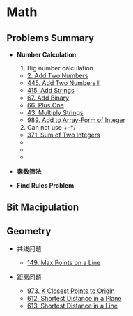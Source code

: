 # Math
## Problems Summary
* **Number Calculation**
    1. Big number calculation
    * [2. Add Two Numbers](https://leetcode.com/problems/add-two-numbers/)
    * [445. Add Two Numbers II](https://leetcode.com/problems/add-two-numbers-ii/)
    * [415. Add Strings](https://leetcode.com/problems/add-strings/)
    * [67. Add Binary](https://leetcode.com/problems/add-binary/)
    * [66. Plus One](https://leetcode.com/problems/plus-one/)
    * [43. Multiply Strings](https://leetcode.com/problems/multiply-strings/)
    * [989. Add to Array-Form of Integer](https://leetcode.com/problems/add-to-array-form-of-integer/)
    2. Can not use +-*/
    * [371. Sum of Two Integers](https://leetcode.com/problems/sum-of-two-integers/)
    * []()
    * []()
    * []()

* **素数筛法**

* **Find Rules Problem**

## Bit Macipulation


## Geometry
* 共线问题
    * [149. Max Points on a Line](https://leetcode.com/problems/max-points-on-a-line/)

* 距离问题
    * [973. K Closest Points to Origin](https://leetcode.com/problems/k-closest-points-to-origin/)
    * [612. Shortest Distance in a Plane](https://leetcode-cn.com/problems/shortest-distance-in-a-plane/)
    * [613. Shortest Distance in a Line](https://leetcode-cn.com/problems/shortest-distance-in-a-line/)